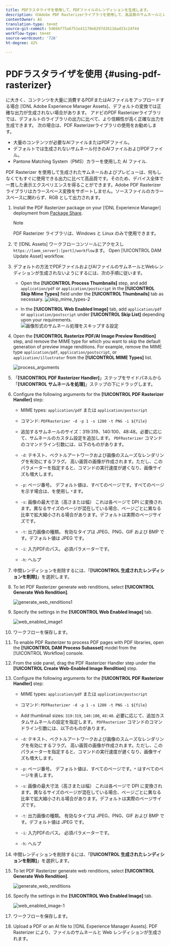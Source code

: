 ```yaml
---
title: PDFラスタライザを使用して、PDFファイルのレンディションを生成します。
description: のAdobe PDF Rasterizerライブラリを使用して、高品質のサムネールとレンディションを生成します [!DNL Adobe Experience Manager]。
contentOwner: AG
translation-type: tm+mt
source-git-commit: 5d66bf75a6751e41170e6297d26116ad33c2df44
workflow-type: tm+mt
source-wordcount: '728'
ht-degree: 42%

---
```



# PDFラスタライザを使用 {#using-pdf-rasterizer}

に大きく、コンテンツを大量に消費するPDFまたはAIファイルをアップロードする場合 [!DNL Adobe Experience Manager Assets]、デフォルトの変換では正確な出力が生成されない場合があります。 アドビのPDF Rasterizerライブラリでは、デフォルトのライブラリの出力に比べて、より信頼性が高く正確な出力を生成できます。 次の場合は、PDF Rasterizerライブラリの使用をお勧めします。

* 大量のコンテンツが必要なAIファイルまたはPDFファイル。
* デフォルトでは生成されないサムネール付きのAIファイルおよびPDFファイル。
* Pantone Matching System（PMS）カラーを使用した AI ファイル.

PDF Rasterizer を使用して生成されたサムネールおよびプレビューは、何もしなくてもすぐに使用できる出力に比べて高品質です。そのため、デバイス全体で一貫した表示エクスペリエンスを得ることができます。Adobe PDF Rasterizer ライブラリはカラースペース変換をサポートしません。ソースファイルのカラースペースに関わらず、RGB として出力されます。

1. Install the PDF Rasterizer package on your [!DNL Experience Manager] deployment from [Package Share](https://www.adobeaemcloud.com/content/marketplace/marketplaceProxy.html?packagePath=/content/companies/public/adobe/packages/cq640/product/assets/aem-assets-pdf-rasterizer-pkg).

   >[!NOTE]
   >
   >PDF Rasterizer ライブラリは、Windows と Linux のみで使用できます。

1. で [!DNL Assets] ワークフローコンソールにアクセスし `https://[aem_server]:[port]/workflow`ます。 Open [!UICONTROL DAM Update Asset] workflow.

1. デフォルトの方法でPDFファイルおよびAIファイルのサムネールとWebレンディションが生成されないようにするには、次の手順に従います。

   * Open the **[!UICONTROL Process Thumbnails]** step, and add `application/pdf` or `application/postscript` in the **[!UICONTROL Skip Mime Types]** field under the **[!UICONTROL Thumbnails]** tab as necessary.
   ![skip_mime_types-2](assets/skip_mime_types-2.png)

   * In the **[!UICONTROL Web Enabled Image]** tab, add `application/pdf` or `application/postscript` under **[!UICONTROL Skip List]** depending upon your requirements.
   ![画像形式のサムネール処理をスキップする設定](assets/web_enabled_imageskiplist.png)

1. Open the **[!UICONTROL Rasterize PDF/AI Image Preview Rendition]** step, and remove the MIME type for which you want to skip the default generation of preview image renditions. For example, remove the MIME type `application/pdf`, `application/postscript`, or `application/illustrator` from the **[!UICONTROL MIME Types]** list.

   ![process_arguments](assets/process_arguments.png)

1. 「**[!UICONTROL PDF Rasterizer Handler]**」ステップをサイドパネルから「**[!UICONTROL サムネールを処理]**」ステップの下にドラッグします。
1. Configure the following arguments for the **[!UICONTROL PDF Rasterizer Handler]** step:

   * MIME types: `application/pdf` または `application/postscript`
   * コマンド: `PDFRasterizer -d -p 1 -s 1280 -t PNG -i ${file}`
   * 追加するサムネールのサイズ：319:319、140:100、48:48。必要に応じて、サムネールのカスタム設定を追加します。
   `PDFRasterizer` コマンドのコマンドライン引数には、以下のものがあります。

   * `-d`: テキスト、ベクトルアートワークおよび画像のスムーズなレンダリングを有効にするフラグ。 高い画質の画像が作成されます。ただし、このパラメーターを指定すると、コマンドの実行速度が遅くなり、画像サイズも増大します。

   * `-p`: ページ番号。 デフォルト値は、すべてのページです。すべてのページを示す場合は、を使用し `*`ます。

   * `-s`: 画像の最大寸法（高さまたは幅） これは各ページで DPI に変換されます。異なるサイズのページが混在している場合、ページごとに異なる比率で拡大縮小される場合があります。デフォルトは実際のページサイズです。

   * `-t`: 出力画像の種類。 有効なタイプは JPEG、PNG、GIF および BMP です。デフォルト値は JPEG です。

   * `-i`: 入力PDFのパス。 必須パラメーターです。

   * `-h`: ヘルプ


1. 中間レンディションを削除するには、「**[!UICONTROL 生成されたレンディションを削除]**」を選択します。

1. To let PDF Rasterizer generate web renditions, select **[!UICONTROL Generate Web Rendition]**.

   ![generate_web_renditions1](assets/generate_web_renditions1.png)

1. Specify the settings in the **[!UICONTROL Web Enabled Image]** tab.

   ![web_enabled_image1](assets/web_enabled_image1.png)

1. ワークフローを保存します。

1. To enable PDF Rasterizer to process PDF pages with PDF libraries, open the **[!UICONTROL DAM Process Subasset]** model from the [!UICONTROL Workflow] console.

1. From the side panel, drag the PDF Rasterizer Handler step under the **[!UICONTROL Create Web-Enabled Image Rendition]** step.

1. Configure the following arguments for the **[!UICONTROL PDF Rasterizer Handler]** step:

   * MIME types: `application/pdf` または `application/postscript`

   * コマンド: `PDFRasterizer -d -p 1 -s 1280 -t PNG -i ${file}`
   * Add thumbnail sizes: `319:319`, `140:100`, `48:48`. 必要に応じて、追加カスタムサムネールの設定を指定します。
   `PDFRasterizer` コマンドのコマンドライン引数には、以下のものがあります。

   * `-d`: テキスト、ベクトルアートワークおよび画像のスムーズなレンダリングを有効にするフラグ。 高い画質の画像が作成されます。ただし、このパラメーターを指定すると、コマンドの実行速度が遅くなり、画像サイズも増大します。

   * `-p`: ページ番号。 デフォルト値は、すべてのページです。`*` はすべてのページを表します。

   * `-s`: 画像の最大寸法（高さまたは幅） これは各ページで DPI に変換されます。異なるサイズのページが混在している場合、ページごとに異なる比率で拡大縮小される場合があります。デフォルトは実際のページサイズです。

   * `-t`: 出力画像の種類。 有効なタイプは JPEG、PNG、GIF および BMP です。デフォルト値は JPEG です。

   * `-i`: 入力PDFのパス。 必須パラメーターです。

   * `-h`: ヘルプ


1. 中間レンディションを削除するには、「**[!UICONTROL 生成されたレンディションを削除]**」を選択します。
1. To let PDF Rasterizer generate web renditions, select **[!UICONTROL Generate Web Rendition]**.

   ![generate_web_renditions](assets/generate_web_renditions.png)

1. Specify the settings in the **[!UICONTROL Web Enabled Image]** tab.

   ![web_enabled_image-1](assets/web_enabled_image-1.png)

1. ワークフローを保存します。
1. Upload a PDF or an AI file to [!DNL Experience Manager Assets]. PDF Rasterizer により、ファイルのサムネールと Web レンディションが生成されます。
